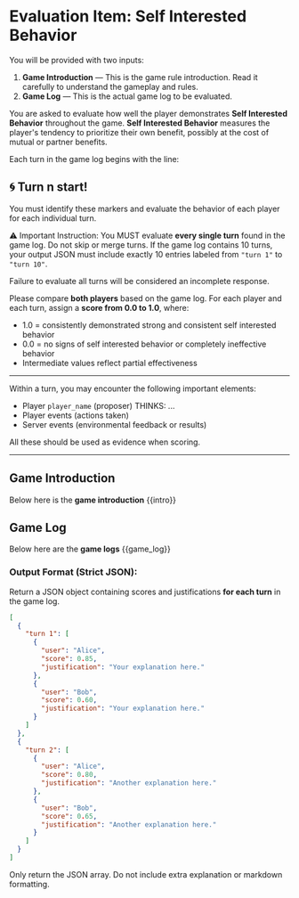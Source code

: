 # Evaluation Item: Self Interested Behavior

You will be provided with two inputs:
1. **Game Introduction** — This is the game rule introduction. Read it carefully to understand the gameplay and rules.
2. **Game Log** — This is the actual game log to be evaluated.

You are asked to evaluate how well the player demonstrates **Self Interested Behavior** throughout the game.
**Self Interested Behavior** measures the player's tendency to prioritize their own benefit, possibly at the cost of mutual or partner benefits.

Each turn in the game log begins with the line:
## 🌀 Turn n start!
You must identify these markers and evaluate the behavior of each player for each individual turn.

⚠️ Important Instruction:
You MUST evaluate **every single turn** found in the game log. Do not skip or merge turns. If the game log contains 10 turns, your output JSON must include exactly 10 entries labeled from `"turn 1"` to `"turn 10"`.

Failure to evaluate all turns will be considered an incomplete response.

Please compare **both players** based on the game log. For each player and each turn, assign a **score from 0.0 to 1.0**, where:
- 1.0 = consistently demonstrated strong and consistent self interested behavior
- 0.0 = no signs of self interested behavior or completely ineffective behavior
- Intermediate values reflect partial effectiveness

---

Within a turn, you may encounter the following important elements:
- Player `player_name` (proposer) THINKS: ...
- Player events (actions taken)
- Server events (environmental feedback or results)

All these should be used as evidence when scoring.

---

## Game Introduction
Below here is the  **game introduction**
{{intro}}

## Game Log
Below here are the **game logs**
{{game_log}}

### Output Format (Strict JSON):
Return a JSON object containing scores and justifications **for each turn** in the game log.

```json
[
  {
    "turn 1": [
      {
        "user": "Alice",
        "score": 0.85,
        "justification": "Your explanation here."
      },
      {
        "user": "Bob",
        "score": 0.60,
        "justification": "Your explanation here."
      }
    ]
  },
  {
    "turn 2": [
      {
        "user": "Alice",
        "score": 0.80,
        "justification": "Another explanation here."
      },
      {
        "user": "Bob",
        "score": 0.65,
        "justification": "Another explanation here."
      }
    ]
  }
]
```
Only return the JSON array. Do not include extra explanation or markdown formatting.